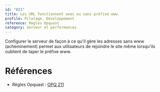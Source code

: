```yaml
---
id: "021"
title: Les URL fonctionnent avec ou sans préfixe www.
profile: Pilotage, Développement
reference: Règles Opquast
category: Serveur et performances
---
```


Configurer le serveur de façon à ce qu'il gère les adresses sans www (acheminement) permet aux utilisateurs de rejoindre le site même lorsqu'ils oublient de taper le préfixe www.

# Références

* Règles Opquast : [OPQ 211](https://checklists.opquast.com/fr/assurance-qualite-web/ladresse-du-site-fonctionne-avec-et-sans-prefixe-www)
